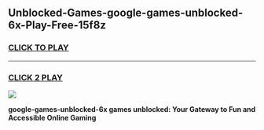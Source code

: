 
## Unblocked-Games-google-games-unblocked-6x-Play-Free-15f8z
<h3>
<a href="https://premium76.site?title=google-games-unblocked-6x&ref=21A">CLICK TO PLAY</a></h3>
<hr>

<h3>
<a href="https://premium76.site?title=google-games-unblocked-6x&ref=21A">CLICK 2 PLAY</a>
  
</h3>

<a href="https://premium76.site?title=google-games-unblocked-6x&ref=21A"><img src="https://clearcache.store/games.png"></a>


**google-games-unblocked-6x games unblocked: Your Gateway to Fun and Accessible Online Gaming**
